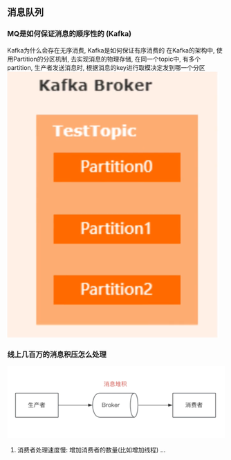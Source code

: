 ## 消息队列


### MQ是如何保证消息的顺序性的 (Kafka)
Kafka为什么会存在无序消费, Kafka是如何保证有序消费的
在Kafka的架构中, 使用Partition的分区机制, 去实现消息的物理存储, 在同一个topic中, 有多个partition, 生产者发送消息时, 根据消息的key进行取模决定发到哪一个分区
![](../images/kafka_01.png)


### 线上几百万的消息积压怎么处理
![](../images/kafka_02.png)
1. 消费者处理速度慢: 增加消费者的数量(比如增加线程)
...